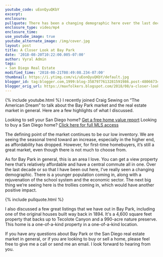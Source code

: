 ```yaml
---
youtube_code: uEonQyuQKbY
excerpt:
enclosure:
pullquote: There has been a changing demographic here over the last decade.
enclosure_type: video/mp4
enclosure_time:
use_youtube_image: true
youtube_alternate_image: /img/cover.jpg
layout: post
title: A Closer Look at Bay Park
date: '2018-08-20T10:22:00.005-07:00'
author: Vyral Admin
tags:
- San Diego Real Estate
modified_time: '2018-08-21T08:49:08.234-07:00'
thumbnail: https://i.ytimg.com/vi/uEonQyuQKbY/default.jpg
blogger_id: tag:blogger.com,1999:blog-3587977613281591986.post-480667349683275441
blogger_orig_url: https://maxfolkers.blogspot.com/2018/08/a-closer-look-at-bay-park.html
---
```

{% include youtube.html %}
I recently joined Craig Sewing on “The American Dream” to talk about the Bay Park market and the real estate market in general. Here are a few highlights of what I discussed.

<div class="post-cta">
Looking to sell your San Diego home? <a href="http://www.sandiegocityhomevalues.com/" target="_blank">Get a free home value report</a>
Looking to buy a San Diego home? <a href="http://maxfolkers.com/" target="_blank">Click here for full MLS access</a>
</div>

The defining point of the market continues to be our low inventory. We are seeing the seasonal trend toward an increase, especially in the higher end, as affordability has dropped. However, for first-time homebuyers, it’s still a great market, even though there is not much to choose from.

As for Bay Park in general, this is an area I love. You can get a view property here that’s relatively affordable and have a central commute all in one. Over the last decade or so that I have been out here, I’ve really seen a changing demographic. There is a younger population coming in, along with a rejuvenation of the school system and the economic sector. The next big thing we’re seeing here is the trollies coming in, which would have another positive impact.

{% include pullquote.html %}

I also discussed a few great listings that we have out in Bay Park, including one of the original houses built way back in 1894. It's a 4,600 square feet property that backs up to Tecolote Canyon and a 990-acre nature preserve. This home is a one-of-a-kind property in a one-of-a-kind location.

If you have any questions about Bay Park or the San Diego real estate market in general, or if you are looking to buy or sell a home, please feel free to give me a call or send me an email. I look forward to hearing from you.
